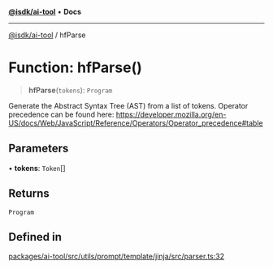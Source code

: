 [**@isdk/ai-tool**](../README.md) • **Docs**

***

[@isdk/ai-tool](../globals.md) / hfParse

# Function: hfParse()

> **hfParse**(`tokens`): `Program`

Generate the Abstract Syntax Tree (AST) from a list of tokens.
Operator precedence can be found here: https://developer.mozilla.org/en-US/docs/Web/JavaScript/Reference/Operators/Operator_precedence#table

## Parameters

• **tokens**: `Token`[]

## Returns

`Program`

## Defined in

[packages/ai-tool/src/utils/prompt/template/jinja/src/parser.ts:32](https://github.com/isdk/ai-tool.js/blob/fe6b47f429fb128627d2210e367fa914b891d314/src/utils/prompt/template/jinja/src/parser.ts#L32)
